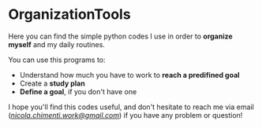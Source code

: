 # OrganizationTools
Here you can find the simple python codes I use in order to **organize myself** and my daily routines.

You can use this programs to:
- Understand how much you have to work to **reach a predifined goal**
- Create a **study plan**
- **Define a goal**, if you don't have one

I hope you'll find this codes useful, and don't hesitate to reach me via email (*nicola.chimenti.work@gmail.com*) if you have any problem or question!
